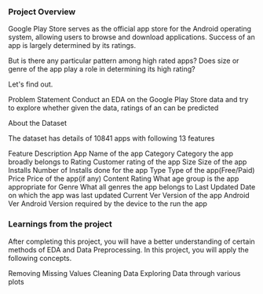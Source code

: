 ### Project Overview

 Google Play Store serves as the official app store for the Android operating system, allowing users to browse and download applications. Success of an app is largely determined by its ratings.

But is there any particular pattern among high rated apps? Does size or genre of the app play a role in determining its high rating?

Let's find out.

Problem Statement
Conduct an EDA on the Google Play Store data and try to explore whether given the data, ratings of an can be predicted

About the Dataset

The dataset has details of 10841 apps with following 13 features

Feature				Description
App					Name of the app
Category			Category the app broadly belongs to
Rating				Customer rating of the app
Size				Size of the app
Installs			Number of Installs done for the app
Type				Type of the app(Free/Paid)
Price				Price of the app(if any)
Content Rating		What age group is the app appropriate for
Genre				What all genres the app belongs to
Last Updated		Date on which the app was last updated
Current Ver			Version of the app
Android Ver			Android Version required by the device to the run the app



### Learnings from the project

 After completing this project, you will have a better understanding of certain methods of EDA and Data Preprocessing. In this project, you will apply the following concepts.

Removing Missing Values
Cleaning Data
Exploring Data through various plots


